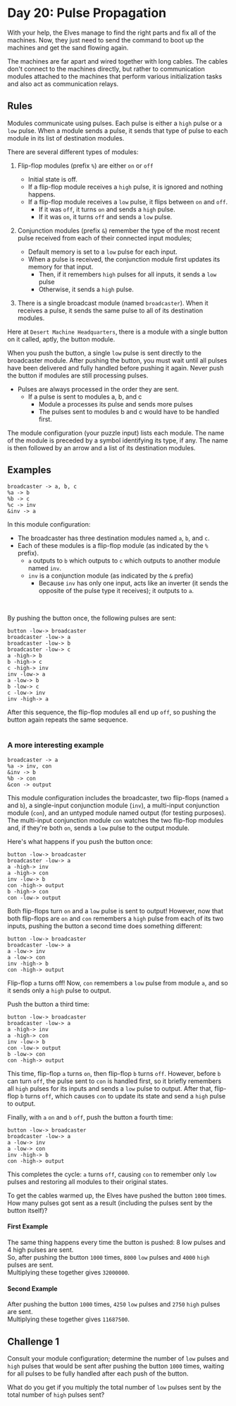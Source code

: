 # Day 20: Pulse Propagation

With your help, the Elves manage to find the right parts and fix all of the machines. Now, they just need to send the command to boot up the machines and get the sand flowing again.

The machines are far apart and wired together with long cables. The cables don't connect to the machines directly, but rather to communication modules attached to the machines that perform various initialization tasks and also act as communication relays.

## Rules

Modules communicate using pulses. Each pulse is either a `high` pulse or a `low` pulse. When a module sends a pulse, it sends that type of pulse to each module in its list of destination modules.

There are several different types of modules:

1. Flip-flop modules (prefix `%`) are either `on` or `off`
    - Initial state is off.  
    - If a flip-flop module receives a `high` pulse, it is ignored and nothing happens.  
    - If a flip-flop module receives a `low` pulse, it flips between `on` and `off`.  
        - If it was `off`, it turns `on` and sends a `high` pulse. 
        - If it was `on`, it turns `off` and sends a `low` pulse.

2. Conjunction modules (prefix `&`) remember the type of the most recent pulse received from each of their connected input modules;
    - Default memory is set to a `low` pulse for each input. 
    - When a pulse is received, the conjunction module first updates its memory for that input. 
        - Then, if it remembers `high` pulses for all inputs, it sends a `low` pulse
        - Otherwise, it sends a `high` pulse.

3. There is a single broadcast module (named `broadcaster`). When it receives a pulse, it sends the same pulse to all of its destination modules.

Here at `Desert Machine Headquarters`, there is a module with a single button on it called, aptly, the button module.  

When you push the button, a single `low` pulse is sent directly to the broadcaster module. After pushing the button, you must wait until all pulses have been delivered and fully handled before pushing it again. Never push the button if modules are still processing pulses.
- Pulses are always processed in the order they are sent.
    - If a pulse is sent to modules a, b, and c
        - Module a processes its pulse and sends more pulses
        - The pulses sent to modules b and c would have to be handled first.

The module configuration (your puzzle input) lists each module. The name of the module is preceded by a symbol identifying its type, if any. The name is then followed by an arrow and a list of its destination modules.

## Examples

```
broadcaster -> a, b, c
%a -> b
%b -> c
%c -> inv
&inv -> a
```

In this module configuration: 
- The broadcaster has three destination modules named `a`, `b`, and `c`.
- Each of these modules is a flip-flop module (as indicated by the `%` prefix). 
    - `a` outputs to `b` which outputs to `c` which outputs to another module named `inv`. 
    - `inv` is a conjunction module (as indicated by the `&` prefix)
        - Because `inv` has only one input, acts like an inverter (it sends the opposite of the pulse type it receives); it outputs to `a`.

<br>

By pushing the button once, the following pulses are sent:

```
button -low-> broadcaster
broadcaster -low-> a
broadcaster -low-> b
broadcaster -low-> c
a -high-> b
b -high-> c
c -high-> inv
inv -low-> a
a -low-> b
b -low-> c
c -low-> inv
inv -high-> a
```

After this sequence, the flip-flop modules all end up `off`, so pushing the button again repeats the same sequence.  
<br>

### A more interesting example

```
broadcaster -> a
%a -> inv, con
&inv -> b
%b -> con
&con -> output
```

This module configuration includes the broadcaster, two flip-flops (named `a` and `b`), a single-input conjunction module (`inv`), a multi-input conjunction module (`con`), and an untyped module named output (for testing purposes). The multi-input conjunction module `con` watches the two flip-flop modules and, if they're both `on`, sends a `low` pulse to the output module.

Here's what happens if you push the button once:

```
button -low-> broadcaster
broadcaster -low-> a
a -high-> inv
a -high-> con
inv -low-> b
con -high-> output
b -high-> con
con -low-> output
```

Both flip-flops turn `on` and a `low` pulse is sent to output! However, now that both flip-flops are `on` and `con` remembers a `high` pulse from each of its two inputs, pushing the button a second time does something different:

```
button -low-> broadcaster
broadcaster -low-> a
a -low-> inv
a -low-> con
inv -high-> b
con -high-> output
```

Flip-flop `a` turns off! Now, `con` remembers a `low` pulse from module `a`, and so it sends only a `high` pulse to output.

Push the button a third time:

```
button -low-> broadcaster
broadcaster -low-> a
a -high-> inv
a -high-> con
inv -low-> b
con -low-> output
b -low-> con
con -high-> output
```

This time, flip-flop `a` turns `on`, then flip-flop `b` turns `off`. However, before `b` can turn `off`, the pulse sent to `con` is handled first, so it briefly remembers all `high` pulses for its inputs and sends a `low` pulse to output. After that, flip-flop `b` turns `off`, which causes `con` to update its state and send a `high` pulse to output.

Finally, with `a` `on` and `b` `off`, push the button a fourth time:

```
button -low-> broadcaster
broadcaster -low-> a
a -low-> inv
a -low-> con
inv -high-> b
con -high-> output
```

This completes the cycle: `a` turns `off`, causing `con` to remember only `low` pulses and restoring all modules to their original states.

To get the cables warmed up, the Elves have pushed the button `1000` times. How many pulses got sent as a result (including the pulses sent by the button itself)?

#### First Example

The same thing happens every time the button is pushed: 8 low pulses and 4 high pulses are sent.  
So, after pushing the button `1000` times, `8000` `low` pulses and `4000` `high` pulses are sent.  
Multiplying these together gives `32000000`.

#### Second Example

After pushing the button `1000` times, `4250` `low` pulses and `2750` `high` pulses are sent.  
Multiplying these together gives `11687500`.

## Challenge 1

Consult your module configuration; determine the number of `low` pulses and `high` pulses that would be sent after pushing the button `1000` times, waiting for all pulses to be fully handled after each push of the button.

What do you get if you multiply the total number of `low` pulses sent by the total number of `high` pulses sent?